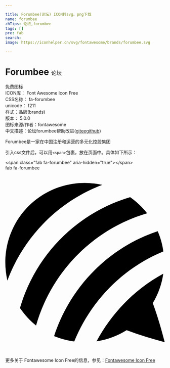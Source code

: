 ```yaml
---

title: Forumbee(论坛) ICON转svg、png下载
name: forumbee
zhTips: 论坛,forumbee
tags: []
pre: fab
search: 
image: https://iconhelper.cn/svg/fontawesome/brands/forumbee.svg

---
```


# Forumbee  <small style="font-size: 60%;font-weight: 100">论坛</small>


<div class="detail-page">
<p>
<span><span class="badge-success badge">免费图标</span> </span>
<br/>
<span>
ICON库：
<span class="badge-secondary badge">Font Awesome Icon Free</span> 
</span>
<br/>
<span>
CSS名称：
<span class="badge-secondary badge">fa-forumbee</span> 
</span>
<br/>
<span>
unicode：
<span class="badge-secondary badge">f211</span> 
<copy-btn content='f211' btn-title=""></copy-btn>
<copy-btn :content='String.fromCodePoint(parseInt("f211", 16))' btn-title="复制U"></copy-btn>
</span><br/><span>样式：<span class="badge-light badge">品牌(brands)</span></span>
<br/>
<span>
版本：
<span class="badge-secondary badge">5.0.0</span> 
</span>
<br/>
<span>图标来源/作者：<span class="badge-light badge">fontawesome</span></span> 
<br/>
<span class="zh-detail">中文描述：<span class="badge-primary badge">论坛</span><span class="badge-primary badge">forumbee</span><span class="help-link"><span>帮助改进</span>(<a href="https://gitee.com/liuwave/icon-helper/edit/master/json/fontawesome/brands/forumbee.json" target="_blank" rel="noopener noreferrer">gitee</a><a href="https://github.com/liuwave/icon-helper/edit/master/json/fontawesome/brands/forumbee.json" target="_blank" rel="noopener noreferrer">github</a></span>)</span><br/>
</p>
</div><div class="description description alert alert-light">Forumbee是一家在中国注册和运营的多元化控股集团</div>
<div class="alert alert-dark">
  <i class="fab fa-forumbee fa-xs"></i>
  <i class="fab fa-forumbee fa-sm"></i>
  <i class="fab fa-forumbee fa-lg"></i>
  <i class="fab fa-forumbee fa-2x"></i>
  <i class="fab fa-forumbee fa-3x"></i>
  <i class="fab fa-forumbee fa-5x"></i>
  <i class="fab fa-forumbee fa-7x"></i>
</div>
<div>
  <p>引入css文件后，可以用<code>&lt;span&gt;</code>包裹，放在页面中。具体如下所示：    
  </p>
  <div class="alert alert-primary" style="font-size: 14px">
    &lt;span class="fab fa-forumbee" aria-hidden="true"&gt;&lt;/span&gt;
    <copy-btn content='<span class="fab fa-forumbee" aria-hidden="true"></span>'></copy-btn>
  </div>
  <div class="alert alert-secondary">
    <i class="fab fa-forumbee"
    style="font-size: 24px"
    aria-hidden="true"></i> fab fa-forumbee
    <copy-btn content="fab fa-forumbee" btn-title="复制图标名称"></copy-btn>
  </div>
</div>
<div id="svg" class="svg-wrap">
<svg xmlns="http://www.w3.org/2000/svg" viewBox="0 0 448 512"><path d="M5.8 309.7C2 292.7 0 275.5 0 258.3 0 135 99.8 35 223.1 35c16.6 0 33.3 2 49.3 5.5C149 87.5 51.9 186 5.8 309.7zm392.9-189.2C385 103 369 87.8 350.9 75.2c-149.6 44.3-266.3 162.1-309.7 312 12.5 18.1 28 35.6 45.2 49 43.1-151.3 161.2-271.7 312.3-315.7zm15.8 252.7c15.2-25.1 25.4-53.7 29.5-82.8-79.4 42.9-145 110.6-187.6 190.3 30-4.4 58.9-15.3 84.6-31.3 35 13.1 70.9 24.3 107 33.6-9.3-36.5-20.4-74.5-33.5-109.8zm29.7-145.5c-2.6-19.5-7.9-38.7-15.8-56.8C290.5 216.7 182 327.5 137.1 466c18.1 7.6 37 12.5 56.6 15.2C240 367.1 330.5 274.4 444.2 227.7z"/></svg>
</div>
<detail full-name='fa-forumbee'></detail>

<Vssue title="关于“Forumbee”的评论" />
    
<div><p>更多关于  Fontawesome Icon Free的信息，参见：<a target="_blank" href="https://iconhelper.cn/fontawesome.html">Fontawesome Icon Free</a>
</p></div>
